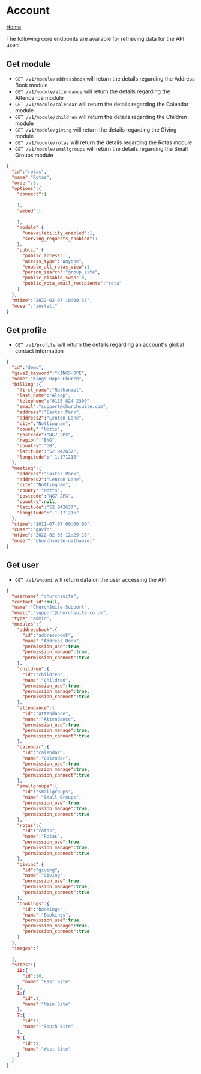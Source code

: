 # Account

[Home](https://github.com/ChurchSuite/churchsuite-api)

The following core endpoints are available for retrieving data for the API user:

## Get module

* `GET /v1/module/addressbook` will return the details regarding the Address Book module
* `GET /v1/module/attendance` will return the details regarding the Attendance module
* `GET /v1/module/calendar` will return the details regarding the Calendar module
* `GET /v1/module/children` will return the details regarding the Children module
* `GET /v1/module/giving` will return the details regarding the Giving module
* `GET /v1/module/rotas` will return the details regarding the Rotas module
* `GET /v1/module/smallgroups` will return the details regarding the Small Groups module

```json
{
  "id":"rotas",
  "name":"Rotas",
  "order":6,
  "options":{
    "connect":[
      
    ],
    "embed":[
      
    ],
    "module":{
      "unavailability_enabled":1,
      "serving_requests_enabled":1
    },
    "public":{
      "public_access":1,
      "access_type":"anyone",
      "enable_all_rotas_view":1,
      "person_search":"group_site",
      "public_disable_swap":0,
      "public_rota_email_recipients":"rota"
    }
  },
  "mtime":"2022-02-07 10:09:35",
  "muser":"install"
}
```


## Get profile

* `GET /v1/profile` will return the details regarding an account's global contact information

```json
{
  "id":"demo",
  "give2_keyword":"KINGSHOPE",
  "name":"Kings Hope Church",
  "billing":{
    "first_name":"Nathaniel",
    "last_name":"Alsop",
    "telephone":"0115 824 2300",
    "email":"support@churchsuite.com",
    "address":"Easter Park",
    "address2":"Lenton Lane",
    "city":"Nottingham",
    "county":"Notts",
    "postcode":"NG7 2PX",
    "region":"ENG",
    "country":"GB",
    "latitude":"52.942637",
    "longitude":"-1.171216"
  },
  "meeting":{
    "address":"Easter Park",
    "address2":"Lenton Lane",
    "city":"Nottingham",
    "county":"Notts",
    "postcode":"NG7 2PX",
    "country":null,
    "latitude":"52.942637",
    "longitude":"-1.171216"
  },
  "ctime":"2011-07-07 00:00:00",
  "cuser":"gavin",
  "mtime":"2022-02-03 12:29:18",
  "muser":"churchsuite-nathaniel"
}
```


## Get user

* `GET /v1/whoami` will return data on the user accessing the API

```json
{
  "username":"churchsuite",
  "contact_id":null,
  "name":"ChurchSuite Support",
  "email":"support@churchsuite.co.uk",
  "type":"admin",
  "modules":{
    "addressbook":{
      "id":"addressbook",
      "name":"Address Book",
      "permission_use":true,
      "permission_manage":true,
      "permission_connect":true
    },
    "children":{
      "id":"children",
      "name":"Children",
      "permission_use":true,
      "permission_manage":true,
      "permission_connect":true
    },
    "attendance":{
      "id":"attendance",
      "name":"Attendance",
      "permission_use":true,
      "permission_manage":true,
      "permission_connect":true
    },
    "calendar":{
      "id":"calendar",
      "name":"Calendar",
      "permission_use":true,
      "permission_manage":true,
      "permission_connect":true
    },
    "smallgroups":{
      "id":"smallgroups",
      "name":"Small Groups",
      "permission_use":true,
      "permission_manage":true,
      "permission_connect":true
    },
    "rotas":{
      "id":"rotas",
      "name":"Rotas",
      "permission_use":true,
      "permission_manage":true,
      "permission_connect":true
    },
    "giving":{
      "id":"giving",
      "name":"Giving",
      "permission_use":true,
      "permission_manage":true,
      "permission_connect":true
    },
    "bookings":{
      "id":"bookings",
      "name":"Bookings",
      "permission_use":true,
      "permission_manage":true,
      "permission_connect":true
    }
  },
  "images":[
    
  ],
  "sites":{
    10:{
      "id":10,
      "name":"East Site"
    },
    1:{
      "id":1,
      "name":"Main Site"
    },
    7:{
      "id":7,
      "name":"South Site"
    },
    9:{
      "id":9,
      "name":"West Site"
    }
  }
}
```
